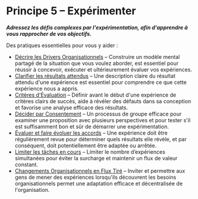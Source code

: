 # Principe 5 – Expérimenter


**_Adressez les défis complexes par l'expérimentation, afin d'apprendre à vous rapprocher de vos objectifs._**

Des pratiques essentielles pour vous y aider :

-   [Décrire les Drivers Organisationnels](section:describe-organizational-drivers) – Construire un modèle mental partagé de la situation que vous voulez aborder, est essentiel pour réussir à concevoir, exécuter et ultérieurement évaluer vos expériences.
-   [Clarifier les résultats attendus](section:clarify-intended-outcome) – Une description claire du résultat attendu d'une expérience est essentiel pour comprendre ce que cette expérience nous a appris.
-   [Critères d'Évaluation](section:evaluation-criteria) – Définir avant le début d'une expérience de critères clairs de succès, aide à révéler des défauts dans sa conception et favorise une analyse efficace des résultats.
-   [Décider par Consentement](section:consent-decision-making) – Un processus de groupe efficace pour examiner une proposition avec plusieurs perspectives et pour tester s'il est suffisamment bon et sûr de démarrer une expérimentation.
-   [Évaluer et faire évoluer les accords](section:evaluate-and-evolve-agreements) – Une expérience doit être régulièrement revue pour déterminer quels résultats elle révèle, et par conséquent, doit potentiellement être adaptée ou arrêtée.
-   [Limiter les tâches en cours](section:limit-work-in-progress) – Limiter le nombre d’expériences simultanées pour éviter la surcharge et maintenir un flux de valeur constant.
-   [Changements Organisationnels en Flux Tiré](section:create-a-pull-system-for-organizational-change) – Inviter et permettre aux gens de mener des expériences lorsqu'ils découvrent les besoins organisationnels permet une adaptation efficace et décentralisée de l'organisation. 
